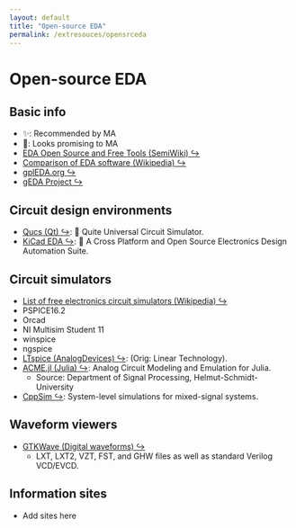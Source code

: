 ```yaml
---
layout: default
title: "Open-source EDA"
permalink: /extresouces/opensrceda
---
```


# Open-source EDA

## Basic info
 - &#x2728;: Recommended by MA
 - &#x1F914;: Looks promising to MA
 - [EDA Open Source and Free Tools (SemiWiki) &#x21AA;](https://semiwiki.com/wikis/industry-wikis/eda-open-source-tools-wiki/)
 - [Comparison of EDA software (Wikipedia) &#x21AA;](https://en.wikipedia.org/wiki/Comparison_of_EDA_software#Free_software)
 - [gplEDA.org &#x21AA;](http://www.gpleda.org/)
 - [gEDA Project &#x21AA;](http://www.geda-project.org/)

## Circuit design environments
 - [Qucs (Qt) &#x21AA;](http://qucs.sourceforge.net/): &#x1F914; Quite Universal Circuit Simulator.
 - [KiCad EDA &#x21AA;](https://kicad-pcb.org/): &#x1F914; A Cross Platform and Open Source Electronics Design Automation Suite.

## Circuit simulators
 - [List of free electronics circuit simulators (Wikipedia) &#x21AA;](https://en.wikipedia.org/wiki/List_of_free_electronics_circuit_simulators)
 - PSPICE16.2
 - Orcad
 - NI Multisim Student 11
 - winspice
 - ngspice
 - [LTspice (AnalogDevices) &#x21AA;](https://www.analog.com/en/design-center/design-tools-and-calculators/ltspice-simulator.html): (Orig: Linear Technology).
 - [ACME.jl (Julia) &#x21AA;](https://github.com/HSU-ANT/ACME.jl): Analog Circuit Modeling and Emulation for Julia.
   - Source: Department of Signal Processing, Helmut-Schmidt-University
 - [CppSim &#x21AA;](https://www.cppsim.com/): System-level simulations for mixed-signal systems.

## Waveform viewers
 - [GTKWave (Digital waveforms) &#x21AA;](http://gtkwave.sourceforge.net/)
   - LXT, LXT2, VZT, FST, and GHW files as well as standard Verilog VCD/EVCD.

## Information sites
 - Add sites here
